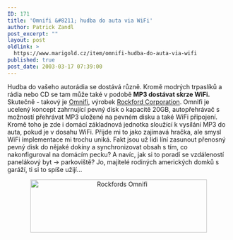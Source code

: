 ```yaml
---
ID: 171
title: 'Omnifi &#8211; hudba do auta via WiFi'
author: Patrick Zandl
post_excerpt: ""
layout: post
oldlink: >
  https://www.marigold.cz/item/omnifi-hudba-do-auta-via-wifi
published: true
post_date: 2003-03-17 07:39:00
---
```

<p>
Hudba do vašeho autorádia se dostává různě. Kromě modrých trpaslíků a rádia nebo CD se tam může také v podobě <STRONG>MP3 dostávat skrze WiFi.</STRONG> Skutečně - takový je <A href="http://www.omnifimedia.com/products/" target=_blank>Omnifi</A>, výrobek <A href="http://www.rockfordcorp.com/">Rockford Corporation</A>. Omnifi je ucelený koncept zahrnující pevný disk o kapacitě 20GB, autopřehrávač s možností přehrávat MP3 uložené na pevném disku a také WiFi připojení. Kromě toho je zde i domácí základnová jednotka sloužící k vysílání MP3 do auta, pokud je v dosahu WiFi. Přijde mi to jako zajímavá hračka, ale smysl WiFi implementace mi trochu uniká. Fakt jsou už lidi líní zasunout přenosný pevný disk do nějaké dokíny a synchronizovat obsah s tím, co nakonfiguroval na domácím pecku? A navíc, jak si to poradí se vzdáleností panelákový byt -&gt; parkoviště? Jo, majitelé rodiných amerických domků s garáží, ti si to spíše užijí...</p>

<P align=center><IMG height=120 alt="Rockfords Omnifi" src="/wp-content/uploads/rockfords.jpg" width=400></p>

<p>
&#160;</p>
